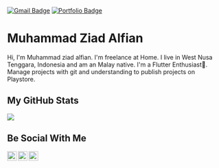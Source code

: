 [![Gmail Badge](https://img.shields.io/badge/-muhammadziadalfian07@gmail.com-c14438?style=flat&logo=Gmail&logoColor=white&link=mailto:muhammadziadalfian07@gmail.com)](mailto:muhammadziadalfian07@gmail.com) 
 [![Portfolio Badge](https://img.shields.io/badge/portfolio-web-blue?style=flat&link=https://muhammadziadalfian07.github.io//)](https://muhammadziadalfian07.github.io//) 

# Muhammad Ziad Alfian

Hi, I'm Muhammad ziad alfian. I'm freelance at Home. I live in West Nusa Tenggara, Indonesia and am an Malay native. I'm a Flutter Enthusiast💖. Manage projects with git and understanding to publish projects on Playstore.

## My GitHub Stats

<p align="left"> <img src="https://github-readme-stats.vercel.app/api?username=muhammadziadalfian07&count_private=true&show_icons=true&theme=cobalt" />
</p>

## Be Social With Me

<a href="https://www.linkedin.com/in/muhammad-ziad-alfian/">
  <img align="left" alt="Ziadalfian's LinkdedIn" width="22px" src="https://cdn.jsdelivr.net/npm/simple-icons@v3/icons/linkedin.svg" />
</a>
<a href="https://www.instagram.com/ziadalfiann_/">
  <img align="left" alt="Ziadalfian's Instagram" width="22px" src="https://cdn.jsdelivr.net/npm/simple-icons@v3/icons/instagram.svg" />
</a>
<a href="https://www.facebook.com/MziadAlfian/">
  <img align="left" alt="Ziadalfian's Instagram" width="22px" src="https://cdn.jsdelivr.net/npm/simple-icons@v3/icons/facebook.svg" />
</a>
